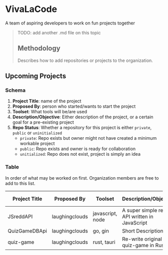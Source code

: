 # VivaLaCode

A team of aspiring developers to work on fun projects together

> TODO: add another .md file on this topic
> ## Methodology
>
> Describes how to add repositories or projects to the organization.


## Upcoming Projects

### Schema

1. **Project Title**: name of the project
2. **Proposed By**: person who started/wants to start the project
3. **Toolset**: What tools will be/are used
4. **Description/Objective**: Either description of the project, or a certain goal for a pre-existing project
5. **Repo Status**: Whether a repository for this project is either ``private``, ``public`` or ``uninitialized``
    - ``private``: Repo exists but owner might not have created a minimum workable project
    - ``public``: Repo exists and owner is ready for collaboration
    - ``unitialized``: Repo does not exist, project is simply an idea

### Table

In order of what may be worked on first. Organization members are free to add to this list.

| Project Title | Proposed By | Toolset | Description/Objective | Repo Status |
| ------------- | ----------- | ------- | ----------------- | ----------- |
| JSreddAPI | laughingclouds | javascript, node | A super simple reddit API written in JavaScript | Private |
| QuizGameDBApi | laughingclouds | go, gin | Short Description | Private |
| quiz-game | laughingclouds | rust, tauri | Re-write original quiz-game in Rust | Public |
